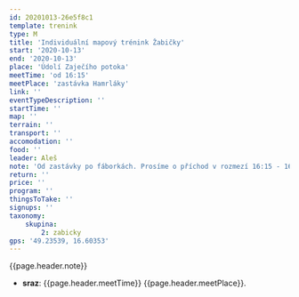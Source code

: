 ```yaml
---
id: 20201013-26e5f8c1
template: trenink
type: M
title: 'Individuální mapový trénink Žabičky'
start: '2020-10-13'
end: '2020-10-13'
place: 'Údolí Zaječího potoka'
meetTime: 'od 16:15'
meetPlace: 'zastávka Hamrláky'
link: ''
eventTypeDescription: ''
startTime: ''
map: ''
terrain: ''
transport: ''
accomodation: ''
food: ''
leader: Aleš
note: 'Od zastávky po fáborkách. Prosíme o příchod v rozmezí 16:15 - 16:45 hod. Trénink formou inviduální procházky. Mapy na startu'
return: ''
price: ''
program: ''
thingsToTake: ''
signups: ''
taxonomy:
    skupina:
        2: zabicky
gps: '49.23539, 16.60353'
---
```


{{page.header.note}}
* **sraz**: {{page.header.meetTime}} {{page.header.meetPlace}}.

